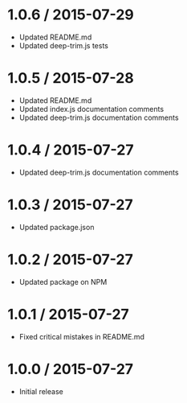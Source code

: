 1.0.6 / 2015-07-29
==================

* Updated README.md
* Updated deep-trim.js tests

1.0.5 / 2015-07-28
==================

* Updated README.md
* Updated index.js documentation comments
* Updated deep-trim.js documentation comments

1.0.4 / 2015-07-27
==================

* Updated deep-trim.js documentation comments

1.0.3 / 2015-07-27
==================

* Updated package.json

1.0.2 / 2015-07-27
==================

* Updated package on NPM

1.0.1 / 2015-07-27
==================

* Fixed critical mistakes in README.md

1.0.0 / 2015-07-27
==================

* Initial release